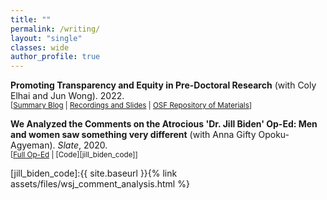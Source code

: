 ```yaml
---
title: ""
permalink: /writing/
layout: "single"
classes: wide
author_profile: true
---
```



**Promoting Transparency and Equity in Pre-Doctoral Research** (with Coly Elhai and Jun Wong). 2022. <br/>
<small>[[Summary Blog][predoc_conf_blog] | [Recordings and Slides][predoc_conf_recording] |  [OSF Repository of Materials][predoc_conf_osf]] </small>

[predoc_conf_blog]:https://www.bitss.org/promoting-transparency-and-equity-in-pre-doctoral-research/
[predoc_conf_recording]:https://predoc.org/events/pre-doctoral-research-in-economics-workshop
[predoc_conf_osf]:https://osf.io/s2jvw/

**We Analyzed the Comments on the Atrocious 'Dr. Jill Biden' Op-Ed: Men and women saw something very different** (with Anna Gifty Opoku-Agyeman). *Slate*, 2020. <br/>
<small>[[Full Op-Ed][jill_biden_oped] | [Code][jill_biden_code]] </small>

[jill_biden_oped]:https://slate.com/business/2020/12/jill-biden-op-ed-wall-street-journal-dr-analysis-sexism.html
[jill_biden_code]:{{ site.baseurl }}{% link assets/files/wsj_comment_analysis.html %}